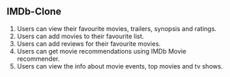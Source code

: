 ## IMDb-Clone

1. Users can view their favourite movies, trailers, synopsis and ratings. <br />
2. Users can add movies to their favourite list. <br />
3. Users can add reviews for their favourite movies. <br />
4. Users can get movie recommendations using IMDb Movie recommender. <br />
5. Users can view the info about movie events, top movies and tv shows.